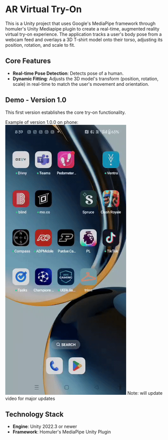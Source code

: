 # AR Virtual Try-On

This is a Unity project that uses Google's MediaPipe framework through homuler's Unity Mediapipe plugin to create a real-time, augmented reality virtual try-on experience. The application tracks a user's body pose from a webcam feed and overlays a 3D T-shirt model onto their torso, adjusting its position, rotation, and scale to fit.

## Core Features

-   **Real-time Pose Detection**: Detects pose of a human.
-   **Dynamic Fitting**: Adjusts the 3D model's transform (position, rotation, scale) in real-time to match the user's movement and orientation.

## Demo - Version 1.0

This first version establishes the core try-on functionality.

Example of version 1.0.0 on phone:
![Trion Demo v1.0.0](./version_1.gif)
Note: will update video for major updates

## Technology Stack

-   **Engine**: Unity 2022.3 or newer
-   **Framework**: Homuler's MediaPipe Unity Plugin
